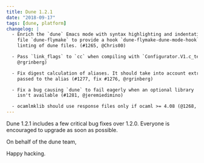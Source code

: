 ```yaml
---
title: Dune 1.2.1
date: "2018-09-17"
tags: [dune, platform]
changelog: |
  - Enrich the `dune` Emacs mode with syntax highlighting and indentation. New
    file `dune-flymake` to provide a hook `dune-flymake-dune-mode-hook` to enable
    linting of dune files. (#1265, @Chris00)

  - Pass `link_flags` to `cc` when compiling with `Configurator.V1.c_test` (#1274,
    @rgrinberg)

  - Fix digest calculation of aliases. It should take into account extra bindings
    passed to the alias (#1277, fix #1276, @rgrinberg)

  - Fix a bug causing `dune` to fail eagerly when an optional library
    isn't available (#1281, @jeremiedimino)

  - ocamlmklib should use response files only if ocaml >= 4.08 (@1268, @bryphe)
---
```


Dune 1.2.1 includes a few critical bug fixes over 1.2.0. Everyone is encouraged to upgrade as soon as possible.

On behalf of the dune team,

Happy hacking.
